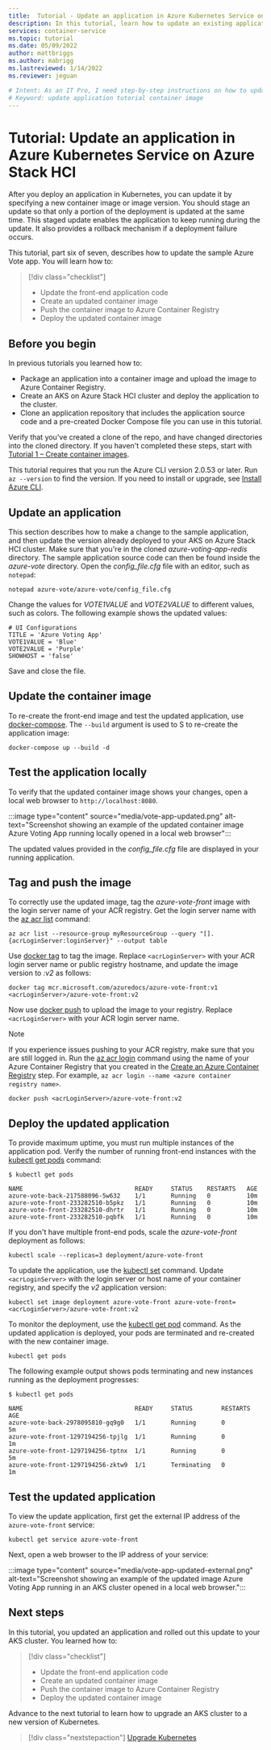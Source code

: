 ```yaml
---
title:  Tutorial - Update an application in Azure Kubernetes Service on Azure Stack HCI
description: In this tutorial, learn how to update an existing application deployment with a new version of the application code.
services: container-service
ms.topic: tutorial
ms.date: 05/09/2022
author: mattbriggs
ms.author: mabrigg
ms.lastreviewed: 1/14/2022
ms.reviewer: jeguan

# Intent: As an IT Pro, I need step-by-step instructions on how to update an existing application deployment in order to use a new version of the application code.
# Keyword: update application tutorial container image
---
```


# Tutorial: Update an application in Azure Kubernetes Service on Azure Stack HCI

After you deploy an application in Kubernetes, you can update it by specifying a new container image or image version. You should stage an update so that only a portion of the deployment is updated at the same time. This staged update enables the application to keep running during the update. It also provides a rollback mechanism if a deployment failure occurs.

This tutorial, part six of seven, describes how to update the sample Azure Vote app. You will learn how to:

> [!div class="checklist"]
> * Update the front-end application code
> * Create an updated container image
> * Push the container image to Azure Container Registry
> * Deploy the updated container image

## Before you begin

In previous tutorials you learned how to:
- Package an application into a container image and upload the image to Azure Container Registry.
- Create an AKS on Azure Stack HCI cluster and deploy the application to the cluster.
-  Clone an application repository that includes the application source code and a pre-created Docker Compose file you can use in this tutorial. 

Verify that you've created a clone of the repo, and have changed directories into the cloned directory. If you haven't completed these steps, start with [Tutorial 1 – Create container images](tutorial-kubernetes-prepare-application.md).

This tutorial requires that you run the Azure CLI version 2.0.53 or later. Run `az --version` to find the version. If you need to install or upgrade, see [Install Azure CLI][azure-cli-install].

## Update an application

This section describes how to make a change to the sample application, and then update the version already deployed to your AKS on Azure Stack HCI cluster. Make sure that you're in the cloned *azure-voting-app-redis* directory. The sample application source code can then be found inside the *azure-vote* directory. Open the *config_file.cfg* file with an editor, such as `notepad`:

```console
notepad azure-vote/azure-vote/config_file.cfg
```

Change the values for *VOTE1VALUE* and *VOTE2VALUE* to different values, such as colors. The following example shows the updated values:

```
# UI Configurations
TITLE = 'Azure Voting App'
VOTE1VALUE = 'Blue'
VOTE2VALUE = 'Purple'
SHOWHOST = 'false'
```

Save and close the file.

## Update the container image

To re-create the front-end image and test the updated application, use [docker-compose][docker-compose]. The `--build` argument is used to S to re-create the application image:

```console
docker-compose up --build -d
```

## Test the application locally

To verify that the updated container image shows your changes, open a local web browser to `http://localhost:8080`.

:::image type="content" source="media/vote-app-updated.png" alt-text="Screenshot showing an example of the updated container image Azure Voting App running locally opened in a local web browser":::

The updated values provided in the *config_file.cfg* file are displayed in your running application.

## Tag and push the image

To correctly use the updated image, tag the *azure-vote-front* image with the login server name of your ACR registry. Get the login server name with the [az acr list](/cli/azure/acr) command:

```azurecli
az acr list --resource-group myResourceGroup --query "[].{acrLoginServer:loginServer}" --output table
```

Use [docker tag][docker-tag] to tag the image. Replace `<acrLoginServer>` with your ACR login server name or public registry hostname, and update the image version to *:v2* as follows:

```console
docker tag mcr.microsoft.com/azuredocs/azure-vote-front:v1 <acrLoginServer>/azure-vote-front:v2
```

Now use [docker push][docker-push] to upload the image to your registry. Replace `<acrLoginServer>` with your ACR login server name.

> [!NOTE]
> If you experience issues pushing to your ACR registry, make sure that you are still logged in. Run the [az acr login][az-acr-login] command using the name of your Azure Container Registry that you created in the [Create an Azure Container Registry](tutorial-kubernetes-prepare-azure-container-registry.md) step. For example, `az acr login --name <azure container registry name>`.

```console
docker push <acrLoginServer>/azure-vote-front:v2
```

## Deploy the updated application

To provide maximum uptime, you must run multiple instances of the application pod. Verify the number of running front-end instances with the [kubectl get pods][kubectl-get] command:

```
$ kubectl get pods

NAME                               READY     STATUS    RESTARTS   AGE
azure-vote-back-217588096-5w632    1/1       Running   0          10m
azure-vote-front-233282510-b5pkz   1/1       Running   0          10m
azure-vote-front-233282510-dhrtr   1/1       Running   0          10m
azure-vote-front-233282510-pqbfk   1/1       Running   0          10m
```

If you don't have multiple front-end pods, scale the *azure-vote-front* deployment as follows:

```console
kubectl scale --replicas=3 deployment/azure-vote-front
```

To update the application, use the [kubectl set][kubectl-set] command. Update `<acrLoginServer>` with the login server or host name of your container registry, and specify the *v2* application version:

```console
kubectl set image deployment azure-vote-front azure-vote-front=<acrLoginServer>/azure-vote-front:v2
```

To monitor the deployment, use the [kubectl get pod][kubectl-get] command. As the updated application is deployed, your pods are terminated and re-created with the new container image.

```console
kubectl get pods
```

The following example output shows pods terminating and new instances running as the deployment progresses:

```
$ kubectl get pods

NAME                               READY     STATUS        RESTARTS   AGE
azure-vote-back-2978095810-gq9g0   1/1       Running       0          5m
azure-vote-front-1297194256-tpjlg  1/1       Running       0          1m
azure-vote-front-1297194256-tptnx  1/1       Running       0          5m
azure-vote-front-1297194256-zktw9  1/1       Terminating   0          1m
```

## Test the updated application

To view the update application, first get the external IP address of the `azure-vote-front` service:

```console
kubectl get service azure-vote-front
```

Next, open a web browser to the IP address of your service:

:::image type="content" source="media/vote-app-updated-external.png" alt-text="Screenshot showing an example of the updated image Azure Voting App running in an AKS cluster opened in a local web browser.":::

## Next steps

In this tutorial, you updated an application and rolled out this update to your AKS cluster. You learned how to:

> [!div class="checklist"]
> * Update the front-end application code
> * Create an updated container image
> * Push the container image to Azure Container Registry
> * Deploy the updated container image

Advance to the next tutorial to learn how to upgrade an AKS cluster to a new version of Kubernetes.

> [!div class="nextstepaction"]
> [Upgrade Kubernetes](./tutorial-kubernetes-upgrade-cluster.md)

<!-- LINKS - external -->
[docker-compose]: https://docs.docker.com/compose/
[docker-push]: https://docs.docker.com/engine/reference/commandline/push/
[docker-tag]: https://docs.docker.com/engine/reference/commandline/tag/
[kubectl-get]: https://kubernetes.io/docs/reference/generated/kubectl/kubectl-commands#get
[kubectl-set]: https://kubernetes.io/docs/reference/generated/kubectl/kubectl-commands#set

<!-- LINKS - internal -->
[az-acr-login]: /cli/azure/acr
[azure-cli-install]: /cli/azure/install-azure-cli
